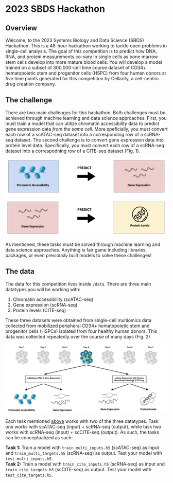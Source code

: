 # 2023 SBDS Hackathon
## Overview
Welcome, to the 2023 Systems Biology and Data Science (SBDS) Hackathon. This is a 48-hour hackathon working to tackle open problems in single-cell analysis. The goal of this competition is to predict how DNA, RNA, and protein measurements co-vary in single cells as bone marrow stem cells develop into more mature blood cells. You will develop a model trained on a subset of 300,000-cell time course dataset of CD34+ hematopoietic stem and progenitor cells (HSPC) from four human donors at five time points generated for this competition by Cellarity, a cell-centric drug creation company. 

## The challenge
There are two main challenges for this hackathon. Both challenges must be achieved through machine learning and data science approaches. First, you must train a model that can utilize chromatin accessibility data to predict gene expression data _from the same cell_. More speficially, you must convert each row of a scATAC-seq dataset into a corresponding row of a scRNA-seq dataset. The second challenge is to convert gene expression data into protein level data. Specifically, you must convert each row of a scRNA-seq dataset into a correspodning row of a CITE-seq dataset (Fig. 1).

<img src="assets/fig1.png" alt="Two primary challenges for the SBDS 2023 hackathon." />

As mentioned, these tasks must be solved through machine learning and data science approaches. Anything is fair game including libraries, packages, or even previously built models to solve these challenges!

## The data
The data for this competition lives inside `/data`. There are three main datatypes you will be working with:
1. Chromatin accessibility (scATAC-seq)
2. Gene expression (scRNA-seq)
3. Protein levels (CITE-seq)

These three datasets were obtained from single-cell multiomics data collected from mobilized peripheral CD34+ hematopoietic stem and progenitor cells (HSPCs) isolated from four healthy human donors. This data was collected repeatedly over the course of many days (Fig. 2)

<img src="assets/fig2.png" alt="Collection workflow of the competition dataset" />

Each task mentioned [above](#the-challenge) works with two of the three datatypes. Task one works with scATAC-seq (input) + scRNA-seq (output), while task two works with scRNA-seq (input)  + scCITE-seq (output). As such, the tasks can be conceptualized as such:

**Task 1:** Train a model with `train_multi_inputs.h5` (scATAC-seq) as input and `train_multi_targets.h5` (scRNA-seq) as output. Test your model with `test_multi_inputs.h5`.  
**Task 2:** Train a model with `train_cite_inputs.h5` (scRNA-seq) as input and `train_cite_targets.h5` (scCITE-seq) as output. Test your model with `test_cite_targets.h5`.



